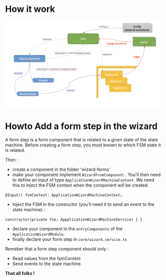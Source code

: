 # How it work

![Zozor](readme-wizard-arch.png)



# Howto Add a form step in the wizard

A form step is a form component that is related to a given state of the state machine.
Before creating a form step, you must known to which FSM state it is related. 

Then :

* create a component in the folder 'wizard-forms'
* make your component implement ``WizardFromComponent`` . You'll then need to define an input of type ``ApplicationWizardMachineContext``. We need this to inject the FSM context when the component will be created.

`@Input() fsmContext: ApplicationWizardMachineContext;`

* Inject the FSM in the constuctor (you'll need it to send an event to the state machine) :

`constructor(private fsm: AppplicationWizardMachineService) { }`
 
* declare your component in the ``entryComponents`` of the ``ApplicationWizardModule``.
* finally declare your form step in ``core/wizard.service.ts``

Remeber that a form step component should only :
* Read values from the fsmContext
* Send events to the state machine.

**That all folks !**
